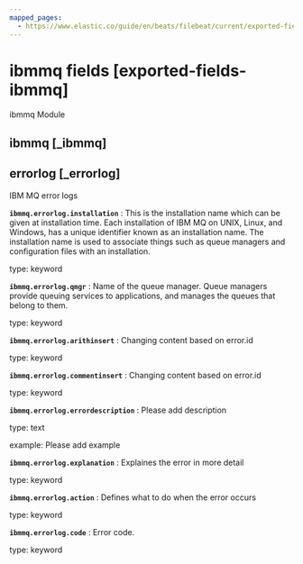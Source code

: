 ```yaml
---
mapped_pages:
  - https://www.elastic.co/guide/en/beats/filebeat/current/exported-fields-ibmmq.html
---
```


<!-- This file is generated! See scripts/generate_fields_docs.py -->

# ibmmq fields [exported-fields-ibmmq]

ibmmq Module

## ibmmq [_ibmmq]



## errorlog [_errorlog]

IBM MQ error logs

**`ibmmq.errorlog.installation`**
:   This is the installation name which can be given at installation time. Each installation of IBM MQ on UNIX, Linux, and Windows, has a unique identifier known as an installation name. The installation name is used to associate things such as queue managers and configuration files with an installation.

type: keyword


**`ibmmq.errorlog.qmgr`**
:   Name of the queue manager. Queue managers provide queuing services to applications, and manages the queues that belong to them.

type: keyword


**`ibmmq.errorlog.arithinsert`**
:   Changing content based on error.id

type: keyword


**`ibmmq.errorlog.commentinsert`**
:   Changing content based on error.id

type: keyword


**`ibmmq.errorlog.errordescription`**
:   Please add description

type: text

example: Please add example


**`ibmmq.errorlog.explanation`**
:   Explaines the error in more detail

type: keyword


**`ibmmq.errorlog.action`**
:   Defines what to do when the error occurs

type: keyword


**`ibmmq.errorlog.code`**
:   Error code.

type: keyword


